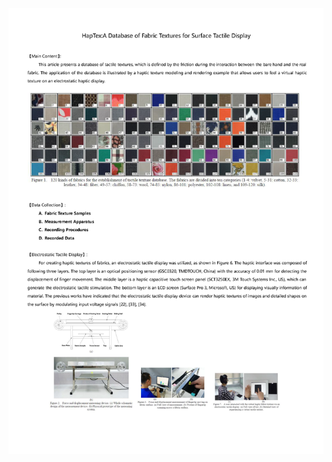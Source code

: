 ![](https://github.com/ashjpo/HCI_paper/blob/master/Tactile_Feedback_Screen/Hardware_Manufacturing/HapTexA%20Database%20of%20Fabric%20Textures%20for%20Surface%20Tactile%20Display/Summary_1.png)
 
